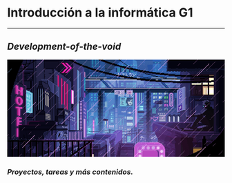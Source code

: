 # Introducción a la informática G1
_ _ _
## _Development-of-the-void_

![Development-of-the-void](https://github.com/VOIDX66/Development-of-the-void/blob/master/giphy.gif)

### ***Proyectos, tareas y más contenidos.***


     

